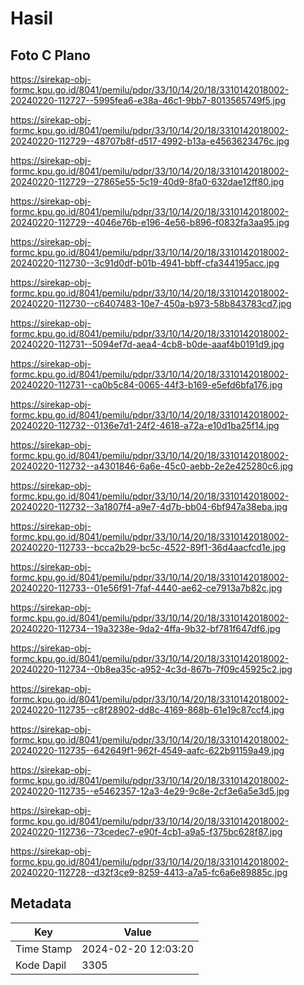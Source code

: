 # Hasil

## Foto C Plano

https://sirekap-obj-formc.kpu.go.id/8041/pemilu/pdpr/33/10/14/20/18/3310142018002-20240220-112727--5995fea6-e38a-46c1-9bb7-8013565749f5.jpg

https://sirekap-obj-formc.kpu.go.id/8041/pemilu/pdpr/33/10/14/20/18/3310142018002-20240220-112729--48707b8f-d517-4992-b13a-e4563623476c.jpg

https://sirekap-obj-formc.kpu.go.id/8041/pemilu/pdpr/33/10/14/20/18/3310142018002-20240220-112729--27865e55-5c19-40d9-8fa0-632dae12ff80.jpg

https://sirekap-obj-formc.kpu.go.id/8041/pemilu/pdpr/33/10/14/20/18/3310142018002-20240220-112729--4046e76b-e196-4e56-b896-f0832fa3aa95.jpg

https://sirekap-obj-formc.kpu.go.id/8041/pemilu/pdpr/33/10/14/20/18/3310142018002-20240220-112730--3c91d0df-b01b-4941-bbff-cfa344195acc.jpg

https://sirekap-obj-formc.kpu.go.id/8041/pemilu/pdpr/33/10/14/20/18/3310142018002-20240220-112730--c6407483-10e7-450a-b973-58b843783cd7.jpg

https://sirekap-obj-formc.kpu.go.id/8041/pemilu/pdpr/33/10/14/20/18/3310142018002-20240220-112731--5094ef7d-aea4-4cb8-b0de-aaaf4b0191d9.jpg

https://sirekap-obj-formc.kpu.go.id/8041/pemilu/pdpr/33/10/14/20/18/3310142018002-20240220-112731--ca0b5c84-0065-44f3-b169-e5efd6bfa176.jpg

https://sirekap-obj-formc.kpu.go.id/8041/pemilu/pdpr/33/10/14/20/18/3310142018002-20240220-112732--0136e7d1-24f2-4618-a72a-e10d1ba25f14.jpg

https://sirekap-obj-formc.kpu.go.id/8041/pemilu/pdpr/33/10/14/20/18/3310142018002-20240220-112732--a4301846-6a6e-45c0-aebb-2e2e425280c6.jpg

https://sirekap-obj-formc.kpu.go.id/8041/pemilu/pdpr/33/10/14/20/18/3310142018002-20240220-112732--3a1807f4-a9e7-4d7b-bb04-6bf947a38eba.jpg

https://sirekap-obj-formc.kpu.go.id/8041/pemilu/pdpr/33/10/14/20/18/3310142018002-20240220-112733--bcca2b29-bc5c-4522-89f1-36d4aacfcd1e.jpg

https://sirekap-obj-formc.kpu.go.id/8041/pemilu/pdpr/33/10/14/20/18/3310142018002-20240220-112733--01e56f91-7faf-4440-ae62-ce7913a7b82c.jpg

https://sirekap-obj-formc.kpu.go.id/8041/pemilu/pdpr/33/10/14/20/18/3310142018002-20240220-112734--19a3238e-9da2-4ffa-9b32-bf781f647df6.jpg

https://sirekap-obj-formc.kpu.go.id/8041/pemilu/pdpr/33/10/14/20/18/3310142018002-20240220-112734--0b8ea35c-a952-4c3d-867b-7f09c45925c2.jpg

https://sirekap-obj-formc.kpu.go.id/8041/pemilu/pdpr/33/10/14/20/18/3310142018002-20240220-112735--c8f28902-dd8c-4169-868b-61e19c87ccf4.jpg

https://sirekap-obj-formc.kpu.go.id/8041/pemilu/pdpr/33/10/14/20/18/3310142018002-20240220-112735--642649f1-962f-4549-aafc-622b91159a49.jpg

https://sirekap-obj-formc.kpu.go.id/8041/pemilu/pdpr/33/10/14/20/18/3310142018002-20240220-112735--e5462357-12a3-4e29-9c8e-2cf3e6a5e3d5.jpg

https://sirekap-obj-formc.kpu.go.id/8041/pemilu/pdpr/33/10/14/20/18/3310142018002-20240220-112736--73cedec7-e90f-4cb1-a9a5-f375bc628f87.jpg

https://sirekap-obj-formc.kpu.go.id/8041/pemilu/pdpr/33/10/14/20/18/3310142018002-20240220-112728--d32f3ce9-8259-4413-a7a5-fc6a6e89885c.jpg


## Metadata

| Key        | Value               |
| ---------- | ------------------- |
| Time Stamp | 2024-02-20 12:03:20 |
| Kode Dapil | 3305                |



